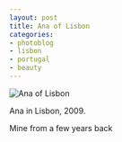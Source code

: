 ```yaml
---
layout: post
title: Ana of Lisbon
categories: 
- photoblog
- lisbon
- portugal
- beauty
---
```

![Ana of Lisbon](http://farm9.staticflickr.com/8096/8420784501_77607efe66_h.jpg)

Ana in Lisbon, 2009.

Mine from a few years back
